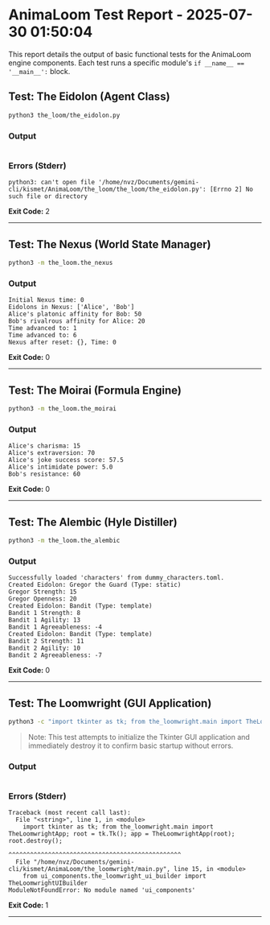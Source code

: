 # AnimaLoom Test Report - 2025-07-30 01:50:04
This report details the output of basic functional tests for the AnimaLoom engine components.
Each test runs a specific module's `if __name__ == '__main__':` block.

## Test: The Eidolon (Agent Class)
```bash
python3 the_loom/the_eidolon.py
```
### Output
```
```
### Errors (Stderr)
```
python3: can't open file '/home/nvz/Documents/gemini-cli/kismet/AnimaLoom/the_loom/the_loom/the_eidolon.py': [Errno 2] No such file or directory
```
**Exit Code:** 2

---

## Test: The Nexus (World State Manager)
```bash
python3 -m the_loom.the_nexus
```
### Output
```
Initial Nexus time: 0
Eidolons in Nexus: ['Alice', 'Bob']
Alice's platonic affinity for Bob: 50
Bob's rivalrous affinity for Alice: 20
Time advanced to: 1
Time advanced to: 6
Nexus after reset: {}, Time: 0
```
**Exit Code:** 0

---

## Test: The Moirai (Formula Engine)
```bash
python3 -m the_loom.the_moirai
```
### Output
```
Alice's charisma: 15
Alice's extraversion: 70
Alice's joke success score: 57.5
Alice's intimidate power: 5.0
Bob's resistance: 60
```
**Exit Code:** 0

---

## Test: The Alembic (Hyle Distiller)
```bash
python3 -m the_loom.the_alembic
```
### Output
```
Successfully loaded 'characters' from dummy_characters.toml.
Created Eidolon: Gregor the Guard (Type: static)
Gregor Strength: 15
Gregor Openness: 20
Created Eidolon: Bandit (Type: template)
Bandit 1 Strength: 8
Bandit 1 Agility: 13
Bandit 1 Agreeableness: -4
Created Eidolon: Bandit (Type: template)
Bandit 2 Strength: 11
Bandit 2 Agility: 10
Bandit 2 Agreeableness: -7
```
**Exit Code:** 0

---

## Test: The Loomwright (GUI Application)
```bash
python3 -c "import tkinter as tk; from the_loomwright.main import TheLoomwrightApp; root = tk.Tk(); app = TheLoomwrightApp(root); root.destroy();"
```
> Note: This test attempts to initialize the Tkinter GUI application and immediately destroy it to confirm basic startup without errors.

### Output
```
```
### Errors (Stderr)
```
Traceback (most recent call last):
  File "<string>", line 1, in <module>
    import tkinter as tk; from the_loomwright.main import TheLoomwrightApp; root = tk.Tk(); app = TheLoomwrightApp(root); root.destroy();
                          ^^^^^^^^^^^^^^^^^^^^^^^^^^^^^^^^^^^^^^^^^^^^^^^^
  File "/home/nvz/Documents/gemini-cli/kismet/AnimaLoom/the_loomwright/main.py", line 15, in <module>
    from ui_components.the_loomwright_ui_builder import TheLoomwrightUIBuilder
ModuleNotFoundError: No module named 'ui_components'
```
**Exit Code:** 1

---

